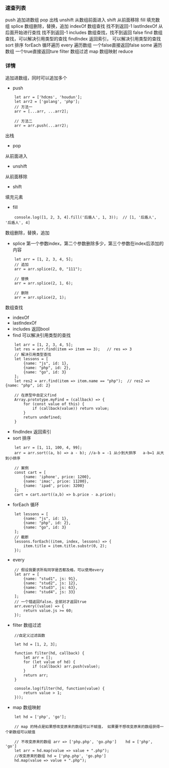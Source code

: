 ### 速查列表
push 追加进数组
pop 出栈
unshift 从数组前面进入
shift 从前面移除
fill 填充数组
splice 数组删除，替换，追加
indexOf  数组查找 找不到返回-1
lastIndexOf 从后面开始进行查找 找不到返回-1
includes  数组查找，找不到返回 false
find  数组查找，可以解决引用类型的查找
findIndex  返回索引， 可以解决引用类型的查找
sort 排序
forEach 循环遍历
every 遍历数组 一个false直接返回false
some  遍历数组  一个true直接返回ture
filter 数组过滤
map 数组映射
reduce 


### 详情
追加进数组，同时可以追加多个
- push 
```
	let arr = ['hdcms', 'houdun'];
	let arr2 = ['golang', 'php'];
	// 方法一
	arr = [...arr, ...arr2];
	
	// 方法二
	arr = arr.push(...arr2);	
```

出栈
- pop

从前面进入
- unshift

从前面移除
- shift 

填充元素
- fill
```
	console.log([1, 2, 3, 4].fill('后盾人', 1, 3));  // [1, '后盾人', '后盾人', 4]
```

数组删除，替换，追加
- splice  第一个参数index，第二个参数删除多少，第三个参数在index后添加的内容
```
	let arr = [1, 2, 3, 4, 5];
	// 追加
	arr = arr.splice(2, 0, "111");
	
	// 替换
	arr = arr.splice(2, 1, 6);
	
	// 删除
	arr = arr.splice(2, 1);
```

数组查找
- indexOf
- lastIndexOf
- includes   返回bool
- find  可以解决引用类型的查找
```
	let arr = [1, 2, 3, 4, 5];
	let res = arr.find(item => item == 3);   // res => 3 
	// 解决引用类型查找
	let lessons = [
		{name: "js", id: 1},
		{name: "php", id: 2},
		{name: "go", id: 3}
	];
	let res2 = arr.find(item => item.name == "php");  // res2 =>  {name: "php", id: 2}
	
	// 在原型中自定义find
	Array.prototype.myFind = (callback) => {
		for (const value of this) {
			if (callback(value)) return value;
		}
		return undefined;
	}
```
- findIndex  返回索引
- sort 排序
```
	let arr = [1, 11, 100, 4, 99];
	arr = arr.sort((a, b) => a - b); //a-b = -1 从小到大排序   a-b=1 从大到小排序
	
	// 案例
	const cart = [
		{name: 'iphone', price: 1200},
		{name: 'imac', price: 11200},
		{name: 'ipad', price: 3200}
	];
	cart = cart.sort((a,b) => b.price - a.price);
```
- forEach  循环
```
	let lessons = [
		{name: "js", id: 1},
		{name: "php", id: 2},
		{name: "go", id: 3}
	];
	// 截断
	lessons.forEach((item, index, lessons) => {
		item.title = item.title.substr(0, 2);
	});
```

- every 
```
	// 假设我要求所有同学是否都及格，可以使用every
	let arr = [
		{name: "stud1", js: 91},
		{name: "stud2", js: 12},
		{name: "stud3", js: 63},
		{name: "stud4", js: 33}
	];
	// 一个错返回false，全部对才返回true
	arr.every((value) => {
		return value.js >= 60;
	});
```

- filter 数组过滤
```
 	//自定义过滤函数

	let hd = [1, 2, 3];

	function filter(hd, callback) {
		let arr = [];
		for (let value of hd) {
			if (callback) arr.push(value);
		}
		return arr;
	}

	console.log(filter(hd, function(value) {
		return value > 1;
	}));
```

- map 数组映射
``` 
	let hd = ['php', 'go'];

	// map 的特点是如果想改变原来的数组可以不赋值， 如果要不想改变原来的数组获得一个新数组可以赋值

	// 不改变原来的数组 arr => ['php.php', 'go.php']    hd = ['php', 'go']
	let arr = hd.map(value => value + ".php");
	//改变原来的数组 hd = ['php.php', 'go.php']
	hd.map(value => value + ".php");
```






